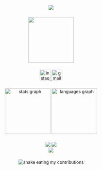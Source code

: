 <h1 align="center">
    <img src="https://readme-typing-svg.herokuapp.com/?font=Righteous&size=35&center=true&vCenter=true&width=500&height=70&duration=4000&lines=Hi!+👋;+I'm+Kevin+Arnold...;+I'm+a+programer." />
</h1>

###
<div align="center">
    <img  height="150" src="https://media.giphy.com/media/ADD4w6XgqLBJohQdBK/giphy.gif"  />
</div>

###

<div align="center">
  <a href="https://www.instagram.com/kkevv1?igsh=MWc1d3hsYmJnOGJ5Yg==" target="_blank">
    <img src="https://img.shields.io/static/v1?message=Instagram&logo=instagram&label=&color=E4405F&logoColor=white&labelColor=&style=for-the-badge" height="35" alt="instagram logo"  />
  </a>
  <a href="mailto:kevinflorespacheco01@gmail.com" target="_blank">
  <img src="https://img.shields.io/static/v1?message=Gmail&logo=gmail&label=&color=D14836&logoColor=white&labelColor=&style=for-the-badge" height="35" alt="gmail logo"  />
  </a>
</div>

###

<div align="center">
  <img src="https://github-readme-stats.vercel.app/api?username=kev1n01&hide_title=false&hide_rank=false&show_icons=true&include_all_commits=true&count_private=true&disable_animations=false&theme=dracula&locale=en&hide_border=false" height="150" alt="stats graph"  />
  <img src="https://github-readme-stats.vercel.app/api/top-langs?username=kev1n01&locale=en&hide_title=false&layout=compact&card_width=320&langs_count=5&theme=dracula&hide_border=false" height="150" alt="languages graph"  />
</div>

###

<div align="center">
  <img src="https://skillicons.dev/icons?i=vue,bootstrap,html,css,vscode,github,figma,tailwind,git,react,laravel,astro" />
  <img src="https://skillicons.dev/icons?i=nodejs,php,python,javascript,typescript,express,firebase,mysql,postgresql,fastapi,ai,xd,django,threejs" /><br>
  <img src="https://skillicons.dev/icons?i=pinia,unity,mongodb,blender,svelte,postman,vite,sketchup,sqlite,dart,flask,flutter" />
</div>

###

<div align="center">
  <img alt="snake eating my contributions" src="https://raw.githubusercontent.com/kev1n01/kev1n01/output/github-contribution-grid-snake.svg" />
</div>

###


